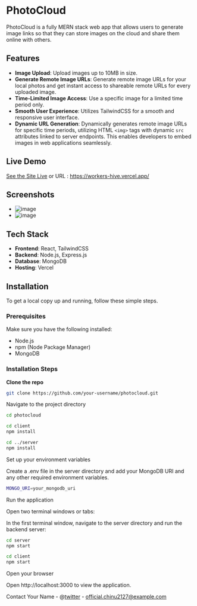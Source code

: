 # PhotoCloud

PhotoCloud is a fully MERN stack web app that allows users to generate image links so that they can store images on the cloud and share them online with others.

## Features

- **Image Upload**: Upload images up to 10MB in size.
- **Generate Remote Image URLs**: Generate remote image URLs for your local photos and get instant access to shareable remote URLs for every uploaded image.
- **Time-Limited Image Access**: Use a specific image for a limited time period only.
- **Smooth User Experience**: Utilizes TailwindCSS for a smooth and responsive user interface.
- **Dynamic URL Generation**: Dynamically generates remote image URLs for specific time periods, utilizing HTML `<img>` tags with dynamic `src` attributes linked to server endpoints. This enables developers to embed images in web applications seamlessly.



## Live Demo

[See the Site Live](https://photocloud.vercel.app/) or URL  : https://workers-hive.vercel.app/

## Screenshots

- ![image](https://github.com/chinmaya-kumar-behera/photoCloud/assets/101429530/635d27ec-2a7d-4300-9f77-9989e13c4840)
- ![image](https://github.com/chinmaya-kumar-behera/photoCloud/assets/101429530/d2819d0a-55ab-4131-b822-e4fe6cf4bfd3)


## Tech Stack

- **Frontend**: React, TailwindCSS
- **Backend**: Node.js, Express.js
- **Database**: MongoDB
- **Hosting**: Vercel

## Installation

To get a local copy up and running, follow these simple steps.

### Prerequisites

Make sure you have the following installed:

- Node.js
- npm (Node Package Manager)
- MongoDB

### Installation Steps

**Clone the repo**

   ```sh
   git clone https://github.com/your-username/photocloud.git
   ```


Navigate to the project directory

   ```sh
   cd photocloud
   ```

   ```sh
   cd client
   npm install
   ```
   ```sh
   cd ../server
   npm install
   ```

Set up your environment variables

Create a .env file in the server directory and add your MongoDB URI and any other required environment variables.

```sh
MONGO_URI=your_mongodb_uri
```


Run the application

Open two terminal windows or tabs:

In the first terminal window, navigate to the server directory and run the backend server:
```sh
cd server
npm start
```

```sh
cd client
npm start
```

Open your browser

Open http://localhost:3000 to view the application.

Contact
Your Name - @[twitter](https://twitter.com/chinmayakumar27) - official.chinu2127@example.com
